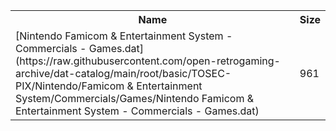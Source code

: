 <table>
<tr><th>Name</th><th>Size</th></tr>
<tr><td>
[Nintendo Famicom & Entertainment System - Commercials - Games.dat](https://raw.githubusercontent.com/open-retrogaming-archive/dat-catalog/main/root/basic/TOSEC-PIX/Nintendo/Famicom & Entertainment System/Commercials/Games/Nintendo Famicom & Entertainment System - Commercials - Games.dat)
</td><td>961</td></tr>
</table>
